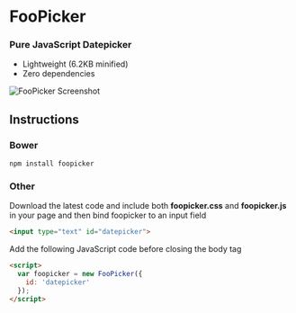 # FooPicker

### Pure JavaScript Datepicker

* Lightweight (6.2KB minified)
* Zero dependencies

![FooPicker Screenshot](https://imgur.com/1LUbsCa)

## Instructions

### Bower

```
npm install foopicker
```

### Other

Download the latest code and include both **foopicker.css** and **foopicker.js** in your page and then bind foopicker to an input field

```html
<input type="text" id="datepicker">
```

Add the following JavaScript code before closing the body tag

```html
<script>
  var foopicker = new FooPicker({
    id: 'datepicker'
  });
</script>
```

